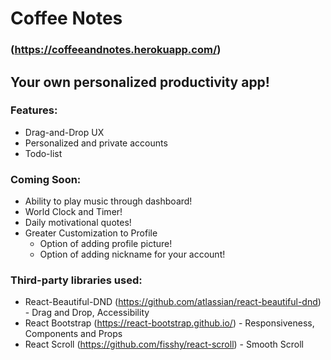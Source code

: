 # Coffee Notes
### (https://coffeeandnotes.herokuapp.com/)

## Your own personalized productivity app!

### Features:
* Drag-and-Drop UX
* Personalized and private accounts
* Todo-list

### Coming Soon:
* Ability to play music through dashboard!
* World Clock and Timer!
* Daily motivational quotes!
* Greater Customization to Profile
  * Option of adding profile picture!
  * Option of adding nickname for your account!

### Third-party libraries used:
* React-Beautiful-DND (https://github.com/atlassian/react-beautiful-dnd) - Drag and Drop, Accessibility
* React Bootstrap (https://react-bootstrap.github.io/) - Responsiveness, Components and Props
* React Scroll (https://github.com/fisshy/react-scroll) - Smooth Scroll
